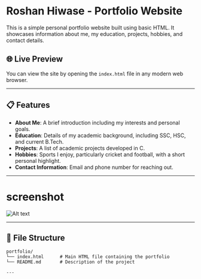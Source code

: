 # Roshan Hiwase - Portfolio Website

This is a simple personal portfolio website built using basic HTML. It showcases information about me, my education, projects, hobbies, and contact details.

## 🌐 Live Preview

You can view the site by opening the `index.html` file in any modern web browser.

---

## 📋 Features

- **About Me**: A brief introduction including my interests and personal goals.
- **Education**: Details of my academic background, including SSC, HSC, and current B.Tech.
- **Projects**: A list of academic projects developed in C.
- **Hobbies**: Sports I enjoy, particularly cricket and football, with a short personal highlight.
- **Contact Information**: Email and phone number for reaching out.

---
# screenshot
![Alt text]()


---

## 📁 File Structure

```plaintext
portfolio/
└── index.html      # Main HTML file containing the portfolio
└── README.md       # Description of the project

---


